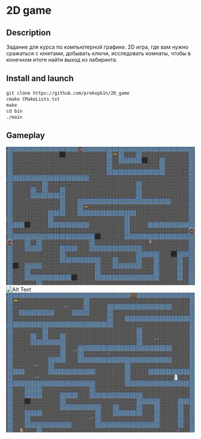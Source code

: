 # 2D game

## Description
Задание для курса по компьютерной графике.
2D игра, где вам нужно сражаться с юнитами, добывать ключи, исследовать комнаты, чтобы в конечном итоге найти выход из лабиринта.

## Install and launch
    git clone https://github.com/prokopk1n/2D_game
    cmake CMakeLists.txt
    make
    cd bin
    ./main
    
 ## Gameplay
![Alt Text](images/gameplay.gif)
![Alt Text](images/gameplay_2.gif)
![Alt Text](images/gameplay_3.gif)
